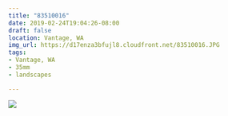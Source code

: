 ```yaml
---
title: "83510016"
date: 2019-02-24T19:04:26-08:00
draft: false
location: Vantage, WA
img_url: https://d17enza3bfujl8.cloudfront.net/83510016.JPG
tags:
- Vantage, WA
- 35mm
- landscapes

---
```


![](https://d17enza3bfujl8.cloudfront.net/83510016.JPG)


